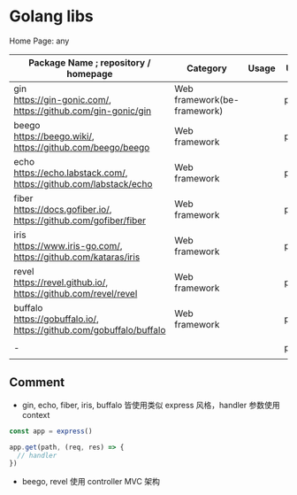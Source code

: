 # Golang libs

Home Page: any

| Package Name ; repository / homepage                                         | Category                    | Usage | Use Level  | Tags |
| ---------------------------------------------------------------------------- | --------------------------- | ----- | ---------- | ---- |
| gin       <br/> https://gin-gonic.com/, https://github.com/gin-gonic/gin     | Web framework(be-framework) |       | production |      |
| beego     <br/> https://beego.wiki/, https://github.com/beego/beego          | Web framework               |       | production |      |
| echo      <br/> https://echo.labstack.com/, https://github.com/labstack/echo | Web framework               |       | production |      |
| fiber     <br/> https://docs.gofiber.io/, https://github.com/gofiber/fiber   | Web framework               |       | production |      |
| iris      <br/> https://www.iris-go.com/, https://github.com/kataras/iris    | Web framework               |       | production |      |
| revel     <br/> https://revel.github.io/, https://github.com/revel/revel     | Web framework               |       | production |      |
| buffalo   <br/> https://gobuffalo.io/, https://github.com/gobuffalo/buffalo  | Web framework               |       | production |      |
|                                                                              |                             |       |            |      |
| -         <br/>                                                              |                             |       | production |      |
|                                                                              |                             |       |            |      |

## Comment

- gin, echo, fiber, iris, buffalo 皆使用类似 express 风格，handler 参数使用 context

```ts
const app = express()

app.get(path, (req, res) => {
  // handler
})
```

- beego, revel 使用 controller MVC 架构
